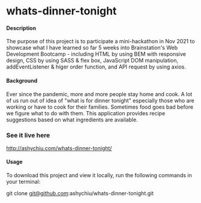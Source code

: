 # whats-dinner-tonight

#### Description

The purpose of this project is to participate a mini-hackathon in Nov 2021 to showcase what I have learned so far 5 weeks into Brainstation's Web Development Bootcamp -
including HTML by using BEM with responsive design, CSS by using SASS & flex box, JavaScript DOM manipulation, addEventListener & higer order function, and API request by using axios.

#### Background

Ever since the pandemic, more and more people stay home and cook. A lot of us run out of idea of "what is for dinner tonight" especially those who are working or have to cook for their families. Sometimes food goes bad before we figure what to do with them. This application provides recipe suggestions based on what ingredients are available.

### See it live here
http://ashychiu.com/whats-dinner-tonight/

#### Usage

To download this project and view it locally, run the following commands in your terminal:

git clone git@github.com:ashychiu/whats-dinner-tonight.git


